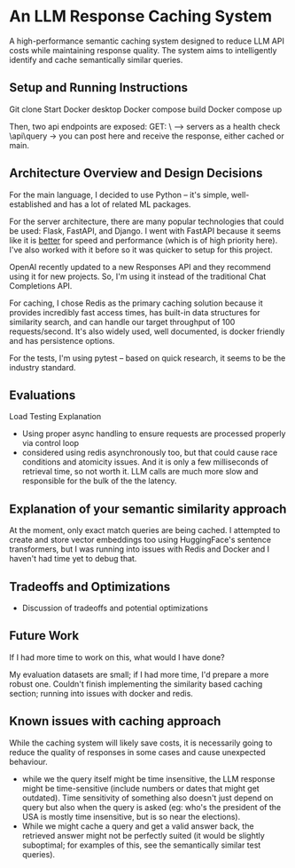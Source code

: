 # An LLM Response Caching System
A high-performance semantic caching system designed to reduce LLM API costs while maintaining response quality. The system aims to intelligently identify and cache semantically similar queries.

## Setup and Running Instructions
Git clone
Start Docker desktop
Docker compose build
Docker compose up

Then, two api endpoints are exposed:
GET: \ --> servers as a health check
\api\query -> you can post here and receive the response, either cached or main.

## Architecture Overview and Design Decisions
For the main language, I decided to use Python – it's simple, well-established and has a lot of related ML packages.

For the server architecture, there are many popular technologies that could be used: Flask, FastAPI, and Django. I went with FastAPI because it seems like it is [better](https://www.netguru.com/blog/python-flask-versus-fastapi) for speed and performance (which is of high priority here). I've also worked with it before so it was quicker to setup for this project.

OpenAI recently updated to a new Responses API and they recommend using it for new projects. So, I'm using it instead of the traditional Chat Completions API.

For caching, I chose Redis as the primary caching solution because it provides incredibly fast access times, has built-in data structures for similarity search, and can handle our target throughput of 100 requests/second. It's also widely used, well documented, is docker friendly and has persistence options.

For the tests, I'm using pytest – based on quick research, it seems to be the industry standard.

## Evaluations

Load Testing Explanation
* Using proper async handling to ensure requests are processed properly via control loop
* considered using redis asynchronously too, but that could cause race conditions and atomicity issues. And it is only a few milliseconds of retrieval time, so not worth it. LLM calls are much more slow and responsible for the bulk of the the latency.

## Explanation of your semantic similarity approach 
At the moment, only exact match queries are being cached. I attempted to create and store vector embeddings too using HuggingFace's sentence transformers, but I was running into issues with Redis and Docker and I haven't had time yet to debug that.

## Tradeoffs and Optimizations
- Discussion of tradeoffs and potential optimizations

## Future Work
If I had more time to work on this, what would I have done?

My evaluation datasets are small; if I had more time, I'd prepare a more robust one.
Couldn't finish implementing the similarity based caching section; running into issues with docker and redis.

## Known issues with caching approach
While the caching system will likely save costs, it is necessarily going to reduce the quality of responses in some cases and cause unexpected behaviour.
* while we the query itself might be time insensitive, the LLM response might be time-sensitive (include numbers or dates that might get outdated). Time sensitivity of something also doesn't just depend on query but also when the query is asked (eg: who's the president of the USA is mostly time insensitive, but is so near the elections).
* While we might cache a query and get a valid answer back, the retrieved answer might not be perfectly suited (it would be slightly suboptimal; for examples of this, see the semantically similar test queries).
